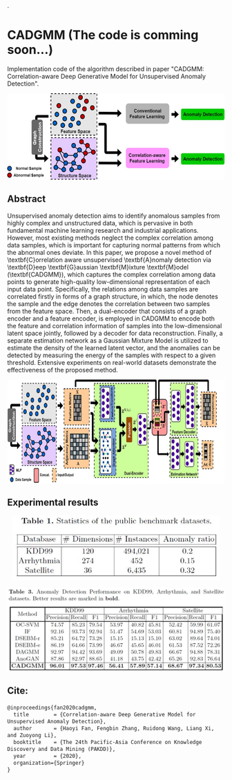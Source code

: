 ·

# CADGMM (The code is comming soon...)

Implementation code of the algorithm described in paper "CADGMM: Correlation-aware Deep Generative Model for Unsupervised Anomaly Detection". 


<p align="center">
  <img src="_images/motivation.jpg" height="200"  />
</p>


## Abstract 

Unsupervised anomaly detection aims to identify anomalous samples from highly complex and unstructured data, which is pervasive in both fundamental machine learning research and industrial applications. However, most existing methods neglect the complex correlation among data samples, which is important for capturing normal patterns from which the abnormal ones deviate. In this paper, we propose a novel method of \textbf{C}orrelation aware unsupervised \textbf{A}nomaly detection via \textbf{D}eep \textbf{G}aussian \textbf{M}ixture \textbf{M}odel (\textbf{CADGMM}), which captures the complex correlation among data points to generate high-quality low-dimensional representation of each input data point. Specifically, the relations among data samples are correlated firstly in forms of a graph structure, in which, the node denotes the sample and the edge denotes the correlation between two samples from the feature space. Then, a dual-encoder that consists of a graph encoder and a feature encoder, is employed in CADGMM to encode both the feature and correlation information of samples into the low-dimensional latent space jointly, followed by a decoder for data reconstruction. Finally, a separate estimation network as a Gaussian Mixture Model is utilized to estimate the density of the learned latent vector, and the anomalies can be detected by measuring the energy of the samples with respect to a given threshold. Extensive experiments on real-world datasets demonstrate the effectiveness of the proposed method.

<p align="center">
  <img src="_images/framework.jpg" height="240"  />
</p>



## Experimental results  


<p align="center">
  <img src="_images/statistics.jpg" width="480"  />
</p>

<p align="center">
  <img src="_images/results.jpg" width="640"  />
</p>

## Cite:

```
@inproceedings{fan2020cadgmm,
  title        = {Correlation-aware Deep Generative Model for Unsupervised Anomaly Detection},
  author       = {Haoyi Fan, Fengbin Zhang, Ruidong Wang, Liang Xi, and Zuoyong Li},
  booktitle    = {The 24th Pacific-Asia Conference on Knowledge Discovery and Data Mining (PAKDD)},
  year         = {2020},
  organization={Springer}
}

```




